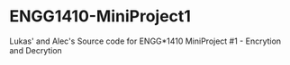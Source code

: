 # ENGG1410-MiniProject1
Lukas' and Alec's Source code for ENGG*1410 MiniProject #1 - Encrytion and Decrytion
